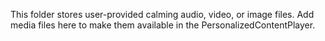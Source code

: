 This folder stores user-provided calming audio, video, or image files.
Add media files here to make them available in the PersonalizedContentPlayer.
